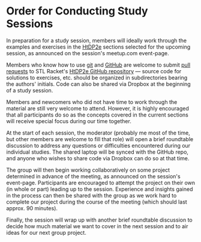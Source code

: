 # Order for Conducting Study Sessions

In preparation for a study session, members will ideally work through the examples and exercises in the [HtDP2e](http://www.ccs.neu.edu/home/matthias/HtDP2e/) sections selected for the upcoming session, as announced on the session's meetup.com event-page.

Members who know how to use [git](http://git-scm.com/book/en/v2/Getting-Started-About-Version-Control) and [GitHub](https://github.com/stl-racket) are welcome to submit [pull requests](https://help.github.com/articles/using-pull-requests/) to STL Racket's [HtDP2e GitHub repository](https://github.com/stl-racket/HtDP2e) &mdash; source code for solutions to exercises, etc. should be organized in subdirectories bearing the authors' initials. Code can also be shared via Dropbox at the beginning of a study session.

Members and newcomers who did not have time to work through the material are still very welcome to attend. However, it is highly encouraged that all participants do so as the concepts covered in the current sections will receive special focus during our time together.

At the start of each session, the moderator (probably me most of the time, but other members are welcome to fill that role) will open a brief roundtable discussion to address any questions or difficulties encountered during our individual studies. The shared laptop will be synced with the GitHub repo, and anyone who wishes to share code via Dropbox can do so at that time.

The group will then begin working collaboratively on some project determined in advance of the meeting, as announced on the session's event-page. Participants are encouraged to attempt the project on their own (in whole or part) leading up to the session. Experience and insights gained in the process can then be shared with the group as we work hard to complete our project during the course of the meeting (which should last approx. 90 minutes).

Finally, the session will wrap up with another brief roundtable discussion to decide how much material we want to cover in the next session and to air ideas for our next group project.
